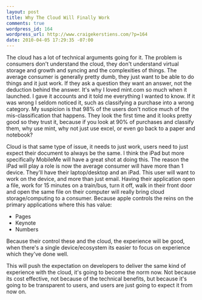 ```yaml
--- 
layout: post
title: Why The Cloud Will Finally Work
comments: true
wordpress_id: 164
wordpress_url: http://www.craigekerstiens.com/?p=164
date: 2010-04-05 17:29:35 -07:00
---
```

The cloud has a lot of technical arguments going for it. The problem is consumers don't understand the cloud, they don't understand virtual storage and growth and syncing and the complexities of things. The average consumer is generally pretty dumb, they just want to be able to do things and it just work. If they ask a question they want an answer, not the deduction behind the answer. It's why I loved mint.com so much when it launched. I gave it accounts and it told me everything I wanted to know. If it was wrong I seldom noticed it, such as classifying a purchase into a wrong category. My suspicion is that 98% of the users don't notice much of the mis-classification that happens. They look the first time and it looks pretty good so they trust it, because if you look at 90% of purchases and classify them, why use mint, why not just use excel, or even go back to a paper and notebook?

<!--more-->Cloud is that same type of issue, it needs to just work, users need to just expect their document to always be the same. I think the iPad but more specifically MobileMe will have a great shot at doing this. The reason the iPad will play a role is now the average consumer will have more than 1 device. They'll have their laptop/desktop and an iPad. This user will want to work on the device, and more than just email. Having their application open a file, work for 15 minutes on a train/bus, turn it off, walk in their front door and open the same file on their computer will really bring cloud storage/computing to a consumer. Because apple controls the reins on the primary applications where this has value:

<ul>
	<li>Pages</li>
	<li>Keynote</li>
	<li>Numbers</li>
</ul>
Because their control these and the cloud, the experience will be good, when there's a single device/ecosystem its easier to focus on experience which they've done well.

This will push the expectation on developers to deliver the same kind of experience with the cloud, it's going to become the norm now. Not because its cost effective, not because of the technical benefits, but because it's going to be transparent to users, and users are just going to expect it from now on.